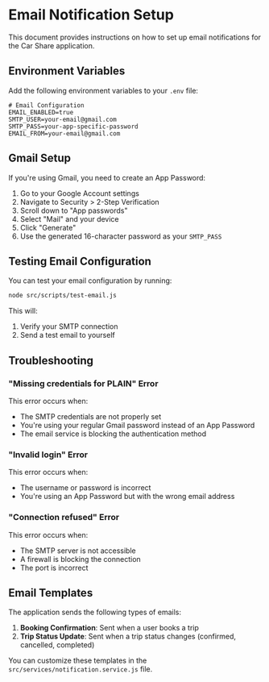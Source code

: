 # Email Notification Setup

This document provides instructions on how to set up email notifications for the Car Share application.

## Environment Variables

Add the following environment variables to your `.env` file:

```
# Email Configuration
EMAIL_ENABLED=true
SMTP_USER=your-email@gmail.com
SMTP_PASS=your-app-specific-password
EMAIL_FROM=your-email@gmail.com
```

## Gmail Setup

If you're using Gmail, you need to create an App Password:

1. Go to your Google Account settings
2. Navigate to Security > 2-Step Verification
3. Scroll down to "App passwords"
4. Select "Mail" and your device
5. Click "Generate"
6. Use the generated 16-character password as your `SMTP_PASS`

## Testing Email Configuration

You can test your email configuration by running:

```bash
node src/scripts/test-email.js
```

This will:
1. Verify your SMTP connection
2. Send a test email to yourself

## Troubleshooting

### "Missing credentials for PLAIN" Error

This error occurs when:
- The SMTP credentials are not properly set
- You're using your regular Gmail password instead of an App Password
- The email service is blocking the authentication method

### "Invalid login" Error

This error occurs when:
- The username or password is incorrect
- You're using an App Password but with the wrong email address

### "Connection refused" Error

This error occurs when:
- The SMTP server is not accessible
- A firewall is blocking the connection
- The port is incorrect

## Email Templates

The application sends the following types of emails:

1. **Booking Confirmation**: Sent when a user books a trip
2. **Trip Status Update**: Sent when a trip status changes (confirmed, cancelled, completed)

You can customize these templates in the `src/services/notification.service.js` file. 